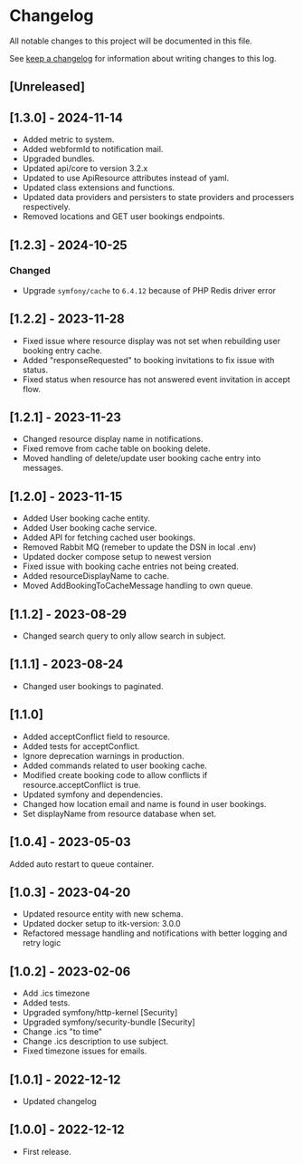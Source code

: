 <!-- markdownlint-configure-file { "blanks-around-headers": { "lines_below": 0 } } -->
<!-- markdownlint-configure-file { "blanks-around-lists": false } -->

# Changelog

All notable changes to this project will be documented in this file.

See [keep a changelog](https://keepachangelog.com/en/1.0.0/) for information about writing changes to this log.

## [Unreleased]

## [1.3.0] - 2024-11-14

- Added metric to system.
- Added webformId to notification mail.
- Upgraded bundles.
- Updated api/core to version 3.2.x
- Updated to use ApiResource attributes instead of yaml.
- Updated class extensions and functions.
- Updated data providers and persisters to state providers and processers respectively.
- Removed locations and GET user bookings endpoints.

## [1.2.3] - 2024-10-25

### Changed

- Upgrade `symfony/cache` to `6.4.12` because of PHP Redis driver error

## [1.2.2] - 2023-11-28

- Fixed issue where resource display was not set when rebuilding user booking entry cache.
- Added "responseRequested" to booking invitations to fix issue with status.
- Fixed status when resource has not answered event invitation in accept flow.

## [1.2.1] - 2023-11-23

- Changed resource display name in notifications.
- Fixed remove from cache table on booking delete.
- Moved handling of delete/update user booking cache entry into messages.

## [1.2.0] - 2023-11-15

- Added User booking cache entity.
- Added User booking cache service.
- Added API for fetching cached user bookings.
- Removed Rabbit MQ (remeber to update the DSN in local .env)
- Updated docker compose setup to newest version
- Fixed issue with booking cache entries not being created.
- Added resourceDisplayName to cache.
- Moved AddBookingToCacheMessage handling to own queue.

## [1.1.2] - 2023-08-29

- Changed search query to only allow search in subject.

## [1.1.1] - 2023-08-24

- Changed user bookings to paginated.

## [1.1.0]

- Added acceptConflict field to resource.
- Added tests for acceptConflict.
- Ignore deprecation warnings in production.
- Added commands related to user booking cache.
- Modified create booking code to allow conflicts if resource.acceptConflict is true.
- Updated symfony and dependencies.
- Changed how location email and name is found in user bookings.
- Set displayName from resource database when set.

## [1.0.4] - 2023-05-03

Added auto restart to queue container.

## [1.0.3] - 2023-04-20

- Updated resource entity with new schema.
- Updated docker setup to itk-version: 3.0.0
- Refactored message handling and notifications with better logging and retry logic

## [1.0.2] - 2023-02-06

- Add .ics timezone
- Added tests.
- Upgraded symfony/http-kernel [Security]
- Upgraded symfony/security-bundle [Security]
- Change .ics "to time"
- Change .ics description to use subject.
- Fixed timezone issues for emails.

## [1.0.1] - 2022-12-12

- Updated changelog

## [1.0.0] - 2022-12-12

- First release.

